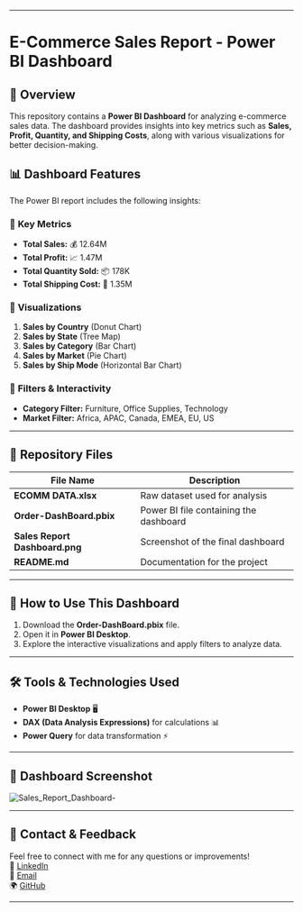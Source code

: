   

---

# **E-Commerce Sales Report - Power BI Dashboard**  

## 📌 **Overview**  
This repository contains a **Power BI Dashboard** for analyzing e-commerce sales data. The dashboard provides insights into key metrics such as **Sales, Profit, Quantity, and Shipping Costs**, along with various visualizations for better decision-making.  

## 📊 **Dashboard Features**  
The Power BI report includes the following insights:  

### 🔹 **Key Metrics**  
- **Total Sales:** 💰 12.64M  
- **Total Profit:** 📈 1.47M  
- **Total Quantity Sold:** 📦 178K  
- **Total Shipping Cost:** 🚚 1.35M  

### 🔹 **Visualizations**  
1. **Sales by Country** (Donut Chart)  
2. **Sales by State** (Tree Map)  
3. **Sales by Category** (Bar Chart)  
4. **Sales by Market** (Pie Chart)  
5. **Sales by Ship Mode** (Horizontal Bar Chart)  

### 🔹 **Filters & Interactivity**  
- **Category Filter:** Furniture, Office Supplies, Technology  
- **Market Filter:** Africa, APAC, Canada, EMEA, EU, US  

---

## 📂 **Repository Files**  
| File Name               | Description |
|-------------------------|------------|
| **ECOMM DATA.xlsx**     | Raw dataset used for analysis |
| **Order-DashBoard.pbix** | Power BI file containing the dashboard |
| **Sales Report Dashboard.png** | Screenshot of the final dashboard |
| **README.md** | Documentation for the project |

---

## 🚀 **How to Use This Dashboard**  
1. Download the **Order-DashBoard.pbix** file.  
2. Open it in **Power BI Desktop**.  
3. Explore the interactive visualizations and apply filters to analyze data.  

---

## 🛠 **Tools & Technologies Used**  
- **Power BI Desktop** 🖥️  
- **DAX (Data Analysis Expressions)** for calculations 📊  
- **Power Query** for data transformation ⚡  

---

## 📸 **Dashboard Screenshot**  

![Sales_Report_Dashboard-](https://github.com/user-attachments/assets/b9d54691-769d-4d70-8576-0a56e789d7bd)



---

## 📩 **Contact & Feedback**  
Feel free to connect with me for any questions or improvements!  
💼 [LinkedIn](https://www.linkedin.com/in/nikita-gaondhare-9511242562-/)  
📧 [Email](mailto:gaondharenikita2506@gmail.com)  
🌍 [GitHub](https://github.com/nikgavandhare)


---


